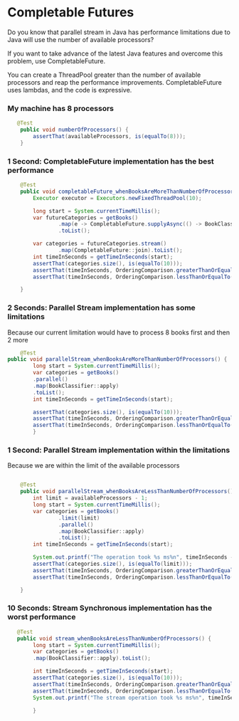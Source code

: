 # Completable Futures

Do you know that parallel stream in Java has performance limitations due to Java will use the number of available processors?

If you want to take advance of the latest Java features and overcome this problem, use CompletableFuture.

You can create a ThreadPool greater than the number of available processors and reap the performance improvements.
CompletableFuture uses lambdas, and the code is expressive.

### My machine has 8 processors
```java
   @Test
    public void numberOfProcessors() {
        assertThat(availableProcessors, is(equalTo(8)));
    }
```

### 1 Second: CompletableFuture implementation has the best performance
```java
    @Test
    public void completableFuture_whenBooksAreMoreThanNumberOfProcessors() {
        Executor executor = Executors.newFixedThreadPool(10);

        long start = System.currentTimeMillis();
        var futureCategories = getBooks()
                .map(e -> CompletableFuture.supplyAsync(() -> BookClassifier.apply(e), executor))
                .toList();

        var categories = futureCategories.stream()
                .map(CompletableFuture::join).toList();
        int timeInSeconds = getTimeInSeconds(start);
        assertThat(categories.size(), is(equalTo(10)));
        assertThat(timeInSeconds, OrderingComparison.greaterThanOrEqualTo(1));
        assertThat(timeInSeconds, OrderingComparison.lessThanOrEqualTo(1));

    }
```

### 2 Seconds: Parallel Stream implementation has some limitations
Because our current limitation would have to process 8 books first and then 2 more
```java
    @Test
public void parallelStream_whenBooksAreMoreThanNumberOfProcessors() {
        long start = System.currentTimeMillis();
        var categories = getBooks()
        .parallel()
        .map(BookClassifier::apply)
        .toList();
        int timeInSeconds = getTimeInSeconds(start);

        assertThat(categories.size(), is(equalTo(10)));
        assertThat(timeInSeconds, OrderingComparison.greaterThanOrEqualTo(2));
        assertThat(timeInSeconds, OrderingComparison.lessThanOrEqualTo(2));
        }
```
### 1 Second: Parallel Stream implementation within the limitations
Because we are within the limit of the available processors
```java

    @Test
    public void parallelStream_whenBooksAreLessThanNumberOfProcessors() {
        int limit = availableProcessors - 1;
        long start = System.currentTimeMillis();
        var categories = getBooks()
                .limit(limit)
                .parallel()
                .map(BookClassifier::apply)
                .toList();
        int timeInSeconds = getTimeInSeconds(start);

        System.out.printf("The operation took %s ms%n", timeInSeconds - start);
        assertThat(categories.size(), is(equalTo(limit)));
        assertThat(timeInSeconds, OrderingComparison.greaterThanOrEqualTo(1));
        assertThat(timeInSeconds, OrderingComparison.lessThanOrEqualTo(1));

    }
```
### 10 Seconds: Stream Synchronous implementation has the worst performance 
```java
   @Test
   public void stream_whenBooksAreLessThanNumberOfProcessors() {
        long start = System.currentTimeMillis();
        var categories = getBooks()
        .map(BookClassifier::apply).toList();

        int timeInSeconds = getTimeInSeconds(start);
        assertThat(categories.size(), is(equalTo(10)));
        assertThat(timeInSeconds, OrderingComparison.greaterThanOrEqualTo(9));
        assertThat(timeInSeconds, OrderingComparison.lessThanOrEqualTo(10));
        System.out.printf("The stream operation took %s ms%n", timeInSeconds);

        }
```